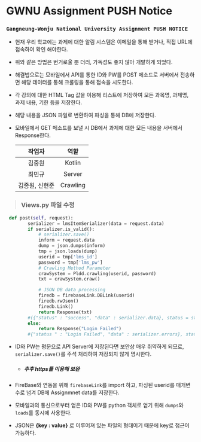
# GWNU Assignment PUSH Notice
### `Gangneung-Wonju National University Assignment PUSH NOTICE`   

* 현재 우리 학교에는 과제에 대한 알림 시스템은 이메일을 통해 받거나, 직접 URL에 접속하여
  확인 해야한다.

* 위와 같은 방법은 번거로울 뿐 더러, 가독성도 좋지 않아 개발하게 되었다.

* 해결법으로는 모바일에서 API를 통한 ID와 PW를 POST 메소드로 서버에서 전송하면 해당 데이터를 통해 크롤링을 통해 접속을 시도한다.

* 각 강의에 대한 HTML Tag 값을 이용해 리스트에 저장하여 모든 과목명, 과제명, 과제 내용, 기한 등을 저장한다.

* 해당 내용을 JSON 파일로 변환하여 파싱을 통해 DB에 저장한다.

* 모바일에서 GET 메소드를 보낼 시 DB에서 과제에 대한 모든 내용을 서버에서 Response한다.


  작업자   | 역할        |
  :-----: | :----------:|
  김중원 | Kotlin       | 
  최민규 | Server       | 
  김종원, 신현준 | Crawling |

> ### Views.py 파일 수정

```python
 def post(self, request):
        serializer = lmsItemSerializer(data = request.data)
        if serializer.is_valid():
            # serializer.save()
            inform = request.data
            dump = json.dumps(inform)
            tmp = json.loads(dump)
            userid = tmp['lms_id']
            password = tmp['lms_pw']
            # Crawling Method Parameter 
            crawSystem = Pldd.crawling(userid, password)
            txt = crawSystem.craw()

            # JSON DB data processing
            firedb = firebaseLink.DBLink(userid)
            firedb.rwJson()
            firedb.Link()
            return Response(txt)
        #({"status" : "success", "data" : serializer.data}, status = status.HTTP_200_OK)
        else:
            return Response("Login Failed")
        #{"status " : "Login Failed", "data" : serializer.errors}, status = status.HTTP_400_BAD_REQUEST)
```
* ID와 PW는 평문으로 API Server에 저장된다면 보안상 매우 취약하게 되므로, `serializer.save()`를 주석 처리하여 저장되지 않게 명시한다. 

  * ##### *추후 https를 이용해 보완*   

* FireBase와 연동을 위해 `firebaseLink`를 import 하고, 파싱된 userid를 매개변수로 넘겨 DB에 Assignmnet data를 저장한다.
   
* 모바일과의 통신으로부터 얻은 ID와 PW를 python 객체로 얻기 위해 `dumps`와 `loads`를 동시에 사용한다.

* JSON은 **{key : value}** 로 이루어져 있는 파일의 형태이기 때문에 key로 접근이 가능하다.
